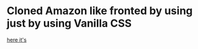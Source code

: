 # Cloned Amazon like fronted by using just by using Vanilla CSS
[here it's](https://unrivaled-shortbread-40982f.netlify.app/)
